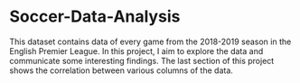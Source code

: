 # Soccer-Data-Analysis
This dataset contains data of every game from the 2018-2019 season in the English Premier League.
In this project, I aim to explore the data and communicate some interesting findings.
The last section of this project shows the correlation between various columns of the data.
